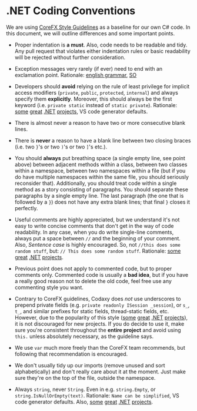 # .NET Coding Conventions

We are using [CoreFX Style Guidelines](https://github.com/dotnet/corefx/blob/368fdfd86ee3a3bf1bca2a6c339ee590f3d6505d/Documentation/coding-guidelines/coding-style.md) as a baseline for our own C# code. In this document, we will outline differences and some important points.

- Proper indentation is **a must**. Also, code needs to be readable and tidy. Any pull request that violates either indentation rules or basic readability will be rejected without further consideration.
 
- Exception messages very rarely (if ever) need to end with an exclamation point. Rationale: [english grammar](http://grammar.yourdictionary.com/punctuation/when/when-to-use-exclamation-marks.html), [SO](https://stackoverflow.com/questions/259887/what-style-do-you-use-for-exception-messages)

- Developers should **avoid** relying on the rule of least privilege for implicit access modifiers (`private`, `public`, `protected`, `internal`) and always specify them **explicitly**. Moreover, this should always be the first keyword (i.e. `private static` instead of `static private`). Rationale: [some](https://github.com/openiddict) [great](https://github.com/aspnet-contrib/) [.NET](https://github.com/dotnet/corefx) [projects](https://github.com/jbogard/MediatR), VS code generator defaults.

- There is almost never a reason to have two or more consecutive blank lines.

- There is **never** a reason to have a blank line between two closing braces (i.e. two `}`'s or two `)`'s or two `]`'s etc.).

- You should **always** put breathing space (a single empty line, see point above) between adjacent methods within a class, between two classes within a namespace, between two namespaces within a file (but if you do have multiple namespaces within the same file, you should seriously reconsider that). Additionally, you should treat code within a single method as a story consisting of paragraphs. You should separate these paragraphs by a single empty line. The last paragraph (the one that is followed by a `}`) does not have any extra blank lines; that final `}` closes it perfectly.

- Useful comments are highly appreciated, but we understand it's not easy to write concise comments that don't get in the way of code readability. In any case, when you do write single-line comments, always put a space between `//` and the beginning of your comment. Also, *Sentence case* is highly encouraged. So, not `//this does some random stuff`, but: `// This does some random stuff`. Rationale: [some](https://github.com/openiddict) [great](https://github.com/aspnet-contrib/) [.NET](https://github.com/dotnet/corefx) [projects](https://github.com/autofac/Autofac). 

- Previous point does not apply to commented code, but to proper comments only. Commented code is usually a **bad idea**, but if you have a really good reason not to delete the old code, feel free use any commenting style you want.

- Contrary to CoreFX guidelines, Codaxy does *not* use underscores to prepend private fields (e.g. `private readonly ISession _session`), or `s_`, `t_`, and similar prefixes for static fields, thread-static fields, etc. However, due to the popularity of this style ([some](https://github.com/openiddict) [great](https://github.com/aspnet-contrib/) [.NET](https://github.com/dotnet/corefx) [projects](https://github.com/autofac/Autofac)), it is not discouraged for new projects. If you do decide to use it, make sure you're consistent throughout the **entire project** and avoid using `this.` unless absolutely necessary, as the guideline says.

- We use `var` much more freely than the CoreFX team recommends, but following that recommendation is encouraged.

- We don't usually tidy up our imports (remove unused and sort alphabetically) and don't really care about it at the moment. Just make sure they're on the top of the file, outside the namespace.

- Always `string`, never `String`. Even in e.g. `string.Empty`, or `string.IsNullOrEmpty(text)`. Rationale: `Name can be simplified`, VS code generator defaults. Also, [some](https://github.com/openiddict) [great](https://github.com/aspnet-contrib/) [.NET](https://github.com/dotnet/corefx) [projects](https://github.com/autofac/Autofac).

